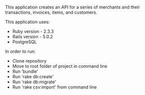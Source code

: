This application creates an API for a series of merchants and their transactions, invoices, items, and customers.

This application uses:
  * Ruby version - 2.3.3
  * Rails version - 5.0.2
  * PostgreSQL

In order to run:
 * Clone repository
 * Move to root folder of project in command line
 * Run ‘bundle’
 * Run ‘rake db:create’
 * Run ‘rake db:migrate’
 * Run 'rake csv:import' from command line
